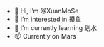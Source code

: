 - 👋 Hi, I’m @XuanMoSe
- 👀 I’m interested in 摸鱼
- 🌱 I’m currently learning 划水
- 📫 Currently on Mars

<!---
XuanMoSe/XuanMoSe is a ✨ special ✨ repository because its `README.md` (this file) appears on your GitHub profile.
You can click the Preview link to take a look at your changes.
--->
